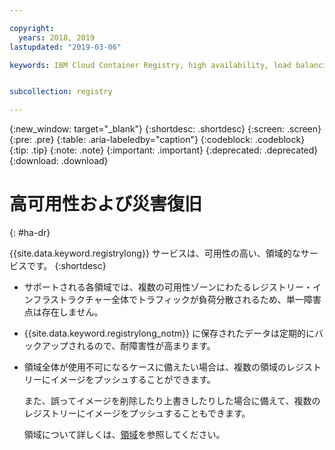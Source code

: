 ```yaml
---

copyright:
  years: 2018, 2019
lastupdated: "2019-03-06"

keywords: IBM Cloud Container Registry, high availability, load balancing, back ups, 


subcollection: registry

---
```


{:new_window: target="_blank"}
{:shortdesc: .shortdesc}
{:screen: .screen}
{:pre: .pre}
{:table: .aria-labeledby="caption"}
{:codeblock: .codeblock}
{:tip: .tip}
{:note: .note}
{:important: .important}
{:deprecated: .deprecated}
{:download: .download}

# 高可用性および災害復旧
{: #ha-dr}

{{site.data.keyword.registrylong}} サービスは、可用性の高い、領域的なサービスです。
{:shortdesc}

* サポートされる各領域では、複数の可用性ゾーンにわたるレジストリー・インフラストラクチャー全体でトラフィックが負荷分散されるため、単一障害点は存在しません。

* {{site.data.keyword.registrylong_notm}} に保存されたデータは定期的にバックアップされるので、耐障害性が高まります。

* 領域全体が使用不可になるケースに備えたい場合は、複数の領域のレジストリーにイメージをプッシュすることができます。
  
  また、誤ってイメージを削除したり上書きしたりした場合に備えて、複数のレジストリーにイメージをプッシュすることもできます。

  領域について詳しくは、[領域](/docs/services/Registry?topic=registry-registry_overview#registry_regions)を参照してください。
